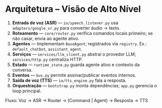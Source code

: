 # Arquitetura – Visão de Alto Nível

1. **Entrada de voz (ASR)** — `io/speech_listener.py` usa `adapters/google_sr.py` para converter áudio → texto.
2. **Roteamento** — `core/router.py` verifica comandos locais primeiro; se não casar, envia ao agente ativo.
3. **Agentes** — Implementam `BaseAgent`; registrados via `registry`. Ex.: `default_chatbot`, `assistant_agent`.
4. **Serviços** — `services/llm_client.py` abstrai o provedor LLM; `services/http.py` centraliza HTTP.
5. **Estado** — `runtime_state.py` guarda agente ativo e contexto da conversa.
6. **Eventos** — `bus.py` permite assinar/publicar eventos internos.
7. **Saída de voz (TTS)** — `io/tts_engine.py` fala a resposta.
8. **Orquestração** — `bootstrap.py` monta dependências; `app.py` gerencia o loop principal.

Fluxo:
Voz → ASR → Router → (Command | Agent) → Resposta → TTS
